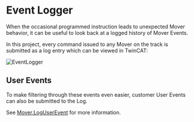 
# Event Logger

When the occasional programmed instruction leads to unexpected Mover behavior, it can be useful to look back at a logged history of Mover Events.

In this project, every command issued to any Mover on the track is submitted as a log entry which can be viewed in TwinCAT:

![EventLogger](../../Images/EventLogger.png)

## User Events

To make filtering through these events even easier, customer User Events can also be submitted to the Log.

See [Mover.LogUserEvent](../Objects/Mover.md#loguserevent) for more information.
